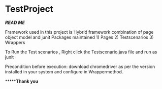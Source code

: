# TestProject

*****************************READ ME*****************************

Framework used in this project is Hybrid framework combination of page object model
and junit
		Packages maintained 1) Pages
				    2) Testscenarios
				    3) Wrappers

To Run the Test scenarios ,
	 Right click the Testscenario.java file and run as junit

Precondition before execution:
	download chromedriver as per the version installed in your system 
and configure in Wrappermethod.


*******************************Thank you**************************

